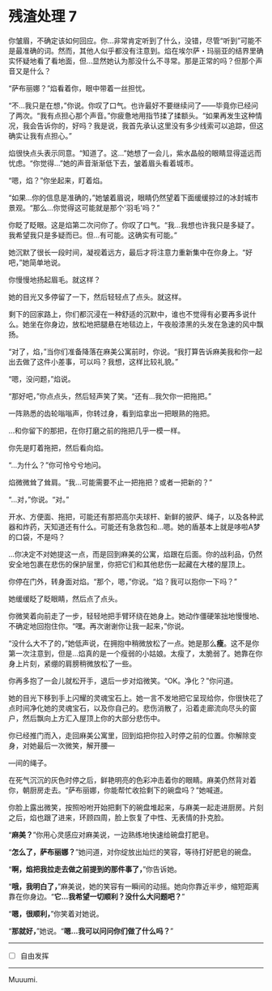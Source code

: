 # 残渣处理 7

你皱眉，不确定该如何回应。你...非常肯定听到了什么，没错，尽管“听到”可能不是最准确的词。然而，其他人似乎都没有注意到。焰在埃尔萨・玛丽亚的结界里确实怀疑地看了看地面，但...显然她认为那没什么不寻常。那是正常的吗？但那个声音又是什么？

“萨布丽娜？”焰看着你，眼中带着一丝担忧。

“不...我只是在想，”你说。你叹了口气。也许最好不要继续问了——毕竟你已经问了两次。“我有点担心那个声音。”你疲惫地用指节揉了揉额头。“如果再发生这种情况，我会告诉你的，好吗？我是说，我首先承认这里没有多少线索可以追踪，但这确实让我有点担心。”

焰很快点头表示同意。“知道了。这...”她想了一会儿，紫水晶般的眼睛显得遥远而忧虑。“你觉得...”她的声音渐渐低下去，皱着眉头看着城市。

“嗯，焰？”你坐起来，盯着焰。

“如果...你的信息是准确的，”她皱着眉说，眼睛仍然望着下面缓缓掠过的冰封城市景观。“那么...你觉得这可能就是那个'羽毛'吗？”

你眨了眨眼。这是焰第二次问你了。你叹了口气。“我...我想也许我只是多疑了。我希望我只是多疑而已。但...有可能。这确实有可能。”

她沉默了很长一段时间，凝视着远方，最后才将注意力重新集中在你身上。“好吧，”她简单地说。

你慢慢地扬起眉毛。就这样？

她的目光又多停留了一下，然后轻轻点了点头。就这样。

剩下的回家路上，你们都沉浸在一种舒适的沉默中，谁也不觉得有必要再多说什么。她坐在你身边，放松地把腿悬在地毯边上，午夜般漆黑的头发在急速的风中飘扬。

“对了，焰，”当你们准备降落在麻美公寓前时，你说。“我打算告诉麻美我和你一起出去做了这件小差事，可以吗？我想，这样比较礼貌。”

“嗯，没问题，”焰说。

“那好吧，”你点点头，然后轻声笑了笑。“还有...我欠你一把拖把。”

一阵熟悉的齿轮嗡嗡声，你转过身，看到焰拿出一把眼熟的拖把。

...和你留下的那把，在你打磨之前的拖把几乎一模一样。

你先是盯着拖把，然后看向焰。

“...为什么？”你可怜兮兮地问。

焰微微耸了耸肩。“我...可能需要不止一把拖把？或者一把新的？”

“...对，”你说。“对。”

开水、方便面、拖把，可能还有那把高尔夫球杆、新鲜的披萨、绳子，以及各种武器和炸药，天知道还有什么。可能还有急救包和...嗯。她的盾基本上就是哆啦A梦的口袋，不是吗？

...你决定不对她提这一点，而是回到麻美的公寓，焰跟在后面。你的战利品，仍然安全地包裹在悲伤的保护层里，你把它们和其他悲伤一起藏在大楼的屋顶上。

你停在门外，转身面对焰。“那个，嗯，”你说。“焰？我可以抱你一下吗？”

她缓缓眨了眨眼睛，然后点了点头。

你微笑着向前走了一步，轻轻地把手臂环绕在她身上。她动作僵硬笨拙地慢慢地、不确定地回抱住你。“嘿。再次谢谢你让我一起来，”你说。

“没什么大不了的，”她低声说，在拥抱中稍微放松了一点。她是那么**瘦**。这不是你第一次注意到，但是...焰真的是一个瘦弱的小姑娘。太瘦了，太脆弱了。她靠在你身上片刻，紧绷的肩膀稍微放松了一些。

你再多抱了一会儿就松开手，退后一步对焰微笑。“OK。净化？”你问道。

她的目光下移到手上闪耀的灵魂宝石上。她一言不发地把它呈现给你，你很快花了点时间净化她的灵魂宝石，以及你自己的。悲伤消散了，沿着走廊流向尽头的窗户，然后飘向上方汇入屋顶上你的大部分悲伤中。

你已经推门而入，走回麻美公寓里，回到焰把你拉入时停之前的位置。你解除变身，对她最后一次微笑，解开腰—

—间的绳子。

在死气沉沉的灰色时停之后，鲜艳明亮的色彩冲击着你的眼睛。麻美仍然背对着你，朝厨房走去。“萨布丽娜，你能帮忙收拾剩下的碗盘吗？”她喊道。

你脸上露出微笑，按照吩咐开始把剩下的碗盘堆起来，与麻美一起走进厨房。片刻之后，焰也跟了进来，环顾四周，脸上恢复了中性、无表情的扑克脸。

“**麻美？**”你用心灵感应对麻美说，一边熟练地快速给碗盘打肥皂。

“**怎么了，萨布丽娜？**”她问道，对你绽放出灿烂的笑容，等待打好肥皂的碗盘。

“**啊，焰把我拉走去做之前提到的那件事了，**”你告诉她。

“**哦，我明白了，**”麻美说，她的笑容有一瞬间的动摇。她向你靠近半步，缩短距离靠在你身边。“**它...我希望一切顺利？没什么大问题吧？**”

“**嗯，很顺利，**”你笑着对她说。

“**那就好，**”她说。“**嗯...我可以问问你们做了什么吗？**”

---

- [ ] 自由发挥

---

Muuumi.

